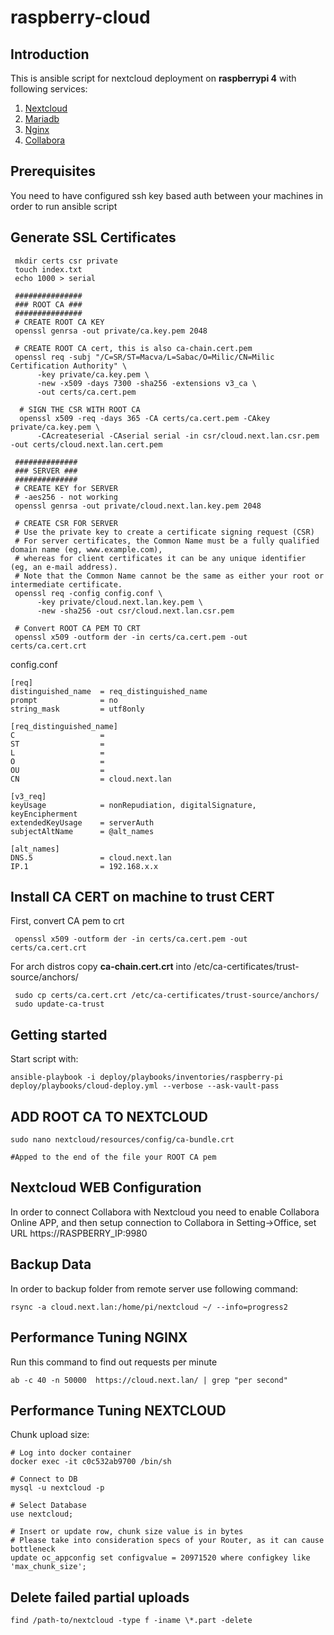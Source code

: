 # raspberry-cloud

## Introduction

This is ansible script for nextcloud deployment on **raspberrypi 4** with following services:
1. [Nextcloud](https://nextcloud.com/)
1. [Mariadb](https://mariadb.org/)
1. [Nginx](https://www.nginx.com/)
1. [Collabora](https://www.collaboraoffice.com/)

## Prerequisites
You need to have configured ssh key based auth between your machines in order to run ansible script

## Generate SSL Certificates 
```
 mkdir certs csr private
 touch index.txt
 echo 1000 > serial
 
 ###############
 ### ROOT CA ###
 ###############
 # CREATE ROOT CA KEY
 openssl genrsa -out private/ca.key.pem 2048
 
 # CREATE ROOT CA cert, this is also ca-chain.cert.pem
 openssl req -subj "/C=SR/ST=Macva/L=Sabac/O=Milic/CN=Milic Certification Authority" \
      -key private/ca.key.pem \
      -new -x509 -days 7300 -sha256 -extensions v3_ca \
      -out certs/ca.cert.pem
      
  # SIGN THE CSR WITH ROOT CA
  openssl x509 -req -days 365 -CA certs/ca.cert.pem -CAkey private/ca.key.pem \
      -CAcreateserial -CAserial serial -in csr/cloud.next.lan.csr.pem -out certs/cloud.next.lan.cert.pem

 ##############
 ### SERVER ###
 ##############
 # CREATE KEY for SERVER
 # -aes256 - not working 
 openssl genrsa -out private/cloud.next.lan.key.pem 2048
 
 # CREATE CSR FOR SERVER
 # Use the private key to create a certificate signing request (CSR)
 # For server certificates, the Common Name must be a fully qualified domain name (eg, www.example.com), 
 # whereas for client certificates it can be any unique identifier (eg, an e-mail address). 
 # Note that the Common Name cannot be the same as either your root or intermediate certificate.
 openssl req -config config.conf \
      -key private/cloud.next.lan.key.pem \
      -new -sha256 -out csr/cloud.next.lan.csr.pem

 # Convert ROOT CA PEM TO CRT
 openssl x509 -outform der -in certs/ca.cert.pem -out certs/ca.cert.crt
```

config.conf
```
[req]
distinguished_name  = req_distinguished_name
prompt              = no
string_mask         = utf8only
 
[req_distinguished_name]
C                   = 
ST                  = 
L                   = 
O                   = 
OU                  = 
CN                  = cloud.next.lan
 
[v3_req]
keyUsage            = nonRepudiation, digitalSignature, keyEncipherment
extendedKeyUsage    = serverAuth
subjectAltName      = @alt_names

[alt_names]
DNS.5				= cloud.next.lan
IP.1                = 192.168.x.x
```

## Install CA CERT on machine to trust CERT
First, convert CA pem to crt 
```
 openssl x509 -outform der -in certs/ca.cert.pem -out certs/ca.cert.crt                              
```
For arch distros copy **ca-chain.cert.crt** into /etc/ca-certificates/trust-source/anchors/
```
 sudo cp certs/ca.cert.crt /etc/ca-certificates/trust-source/anchors/
 sudo update-ca-trust 
```

## Getting started
Start script with:
```
ansible-playbook -i deploy/playbooks/inventories/raspberry-pi deploy/playbooks/cloud-deploy.yml --verbose --ask-vault-pass
```

## ADD ROOT CA TO NEXTCLOUD
```
sudo nano nextcloud/resources/config/ca-bundle.crt

#Apped to the end of the file your ROOT CA pem 
```

## Nextcloud WEB Configuration
In order to connect Collabora with Nextcloud you need to enable Collabora Online APP,
and then setup connection to Collabora in Setting->Office, set URL https://RASPBERRY_IP:9980

## Backup Data
In order to backup folder from remote server use following command:
```
rsync -a cloud.next.lan:/home/pi/nextcloud ~/ --info=progress2
```

## Performance Tuning NGINX
Run this command to find out requests per minute
```
ab -c 40 -n 50000  https://cloud.next.lan/ | grep "per second"
```

## Performance Tuning NEXTCLOUD
Chunk upload size:
```
# Log into docker container
docker exec -it c0c532ab9700 /bin/sh

# Connect to DB
mysql -u nextcloud -p

# Select Database
use nextcloud;

# Insert or update row, chunk size value is in bytes
# Please take into consideration specs of your Router, as it can cause bottleneck
update oc_appconfig set configvalue = 20971520 where configkey like 'max_chunk_size';
```

## Delete failed partial uploads
```
find /path-to/nextcloud -type f -iname \*.part -delete
```
